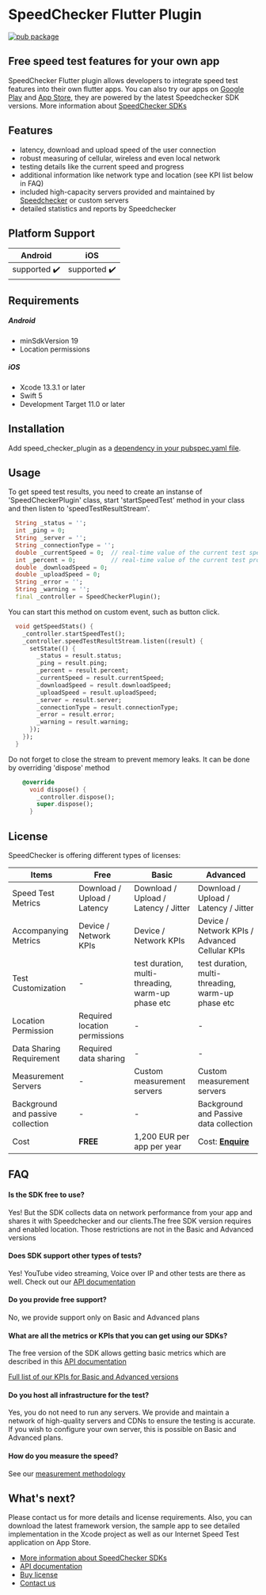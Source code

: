 # SpeedChecker Flutter Plugin

[![pub package](https://img.shields.io/pub/v/speed_checker_plugin)](https://pub.dartlang.org/packages/speed_checker_plugin)

## Free speed test features for your own app

SpeedChecker Flutter plugin allows developers to integrate speed test features into their own flutter apps. You can also try our apps on [Google Play](https://play.google.com/store/apps/details?id=uk.co.broadbandspeedchecker\&hl=en\_US) and [App Store](https://itunes.apple.com/app/id658790195), they are powered by the latest Speedchecker SDK versions. More information about [SpeedChecker SDKs](https://www.speedchecker.com/speed-test-tools/mobile-apps-and-sdks.html)

## Features

* latency, download and upload speed of the user connection
* robust measuring of cellular, wireless and even local network
* testing details like the current speed and progress
* additional information like network type and location (see KPI list below in FAQ)
* included high-capacity servers provided and maintained by [Speedchecker](https://www.speedchecker.com) or custom servers
* detailed statistics and reports by Speedchecker

## Platform Support
| Android | iOS |
|:---:|:---:|
| supported :heavy_check_mark: | supported :heavy_check_mark: |

## Requirements
##### Android

* minSdkVersion 19
* Location permissions

##### iOS

* Xcode 13.3.1 or later
* Swift 5
* Development Target 11.0 or later


## Installation

Add speed_checker_plugin as a [dependency in your pubspec.yaml file](https://flutter.dev/using-packages/).

## Usage

To get speed test results, you need to create an instanse of 'SpeedCheckerPlugin' class, start 'startSpeedTest' method in your class and then listen to 'speedTestResultStream'.

```dart
  String _status = '';
  int _ping = 0;
  String _server = '';
  String _connectionType = '';
  double _currentSpeed = 0;  // real-time value of the current test speed (download or upload)
  int _percent = 0; 		 // real-time value of the current test progress (download or upload)
  double _downloadSpeed = 0;
  double _uploadSpeed = 0;
  String _error = '';
  String _warning = '';
  final _controller = SpeedCheckerPlugin();
```

You can start this method on custom event, such as button click.

```dart
  void getSpeedStats() {
    _controller.startSpeedTest();
    _controller.speedTestResultStream.listen((result) {
      setState(() {
        _status = result.status;
        _ping = result.ping;
        _percent = result.percent;
        _currentSpeed = result.currentSpeed;
        _downloadSpeed = result.downloadSpeed;
        _uploadSpeed = result.uploadSpeed;
        _server = result.server;
        _connectionType = result.connectionType;
        _error = result.error;
        _warning = result.warning;
      });
    });
  }
````

Do not forget to close the stream to prevent memory leaks. It can be done by overriding 'dispose' method

```dart
	@override
	  void dispose() {
		_controller.dispose();
		super.dispose();
	  }
````

## License

SpeedChecker is offering different types of licenses:

| Items                             | Free                          | Basic                                             | Advanced                                                          |
| --------------------------------- | ----------------------------- | ------------------------------------------------- | ----------------------------------------------------------------- |
| Speed Test Metrics                | Download / Upload / Latency   | Download / Upload / Latency / Jitter              | Download / Upload / Latency / Jitter                              |
| Accompanying Metrics              | Device / Network KPIs         | Device / Network KPIs                             | Device / Network KPIs / Advanced Cellular KPIs                    |
| Test Customization                | -                             | test duration, multi-threading, warm-up phase etc | test duration, multi-threading, warm-up phase etc                 |
| Location Permission               | Required location permissions | -                                                 | -                                                                 |
| Data Sharing Requirement          | Required data sharing         | -                                                 | -                                                                 |
| Measurement Servers               | -                             | Custom measurement servers                        | Custom measurement servers                                        |
| Background and passive collection | -                             | -                                                 | Background and Passive data collection                            |
| Cost                              | **FREE**                      | 1,200 EUR per app per year                        | Cost: [**Enquire**](https://www.speedchecker.com/contact-us.html) |

## FAQ

#### **Is the SDK free to use?**

Yes! But the SDK collects data on network performance from your app and shares it with Speedchecker and our clients.The free SDK version requires and enabled location. Those restrictions are not in the Basic and Advanced versions

#### **Does SDK support other types of tests?**

Yes! YouTube video streaming, Voice over IP and other tests are there as well. Check out our [API documentation](https://github.com/speedchecker/speedchecker-sdk-android/wiki/API-documentation)

#### **Do you provide free support?**

No, we provide support only on Basic and Advanced plans

#### **What are all the metrics or KPIs that you can get using our SDKs?**

The free version of the SDK allows getting basic metrics which are described in this [API documentation](https://github.com/speedchecker/speedchecker-sdk-android/wiki/API-documentation)

[Full list of our KPIs for Basic and Advanced versions](https://docs.speedchecker.com/measurement-methodology-links/u21ongNGAYLb6eo7cqjY/kpis-and-measurements/list-of-kpis)

#### **Do you host all infrastructure for the test?**

Yes, you do not need to run any servers. We provide and maintain a network of high-quality servers and CDNs to ensure the testing is accurate. If you wish to configure your own server, this is possible on Basic and Advanced plans.

#### **How do you measure the speed?**

See our [measurement methodology](https://docs.speedchecker.com/measurement-methodology-links/u21ongNGAYLb6eo7cqjY/kpis-and-measurements/data-collection-methodologies)

## What's next?

Please contact us for more details and license requirements. Also, you can download the latest framework version, the sample app to see detailed implementation in the Xcode project as well as our Internet Speed Test application on App Store.

* [More information about SpeedChecker SDKs](https://www.speedchecker.com/speed-test-tools/mobile-apps-and-sdks.html)
* [API documentation](https://github.com/speedchecker/speedchecker-sdk-android/wiki/API-documentation)
* [Buy license](https://www.speedchecker.com/contact-us.html)
* [Contact us](https://www.speedchecker.com/contact-us.html)

